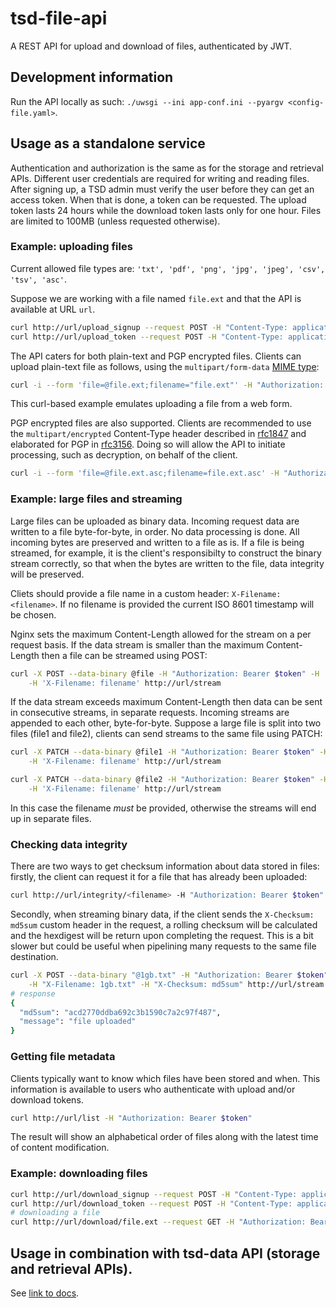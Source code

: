 
# tsd-file-api

A REST API for upload and download of files, authenticated by JWT.

## Development information

Run the API locally as such: `./uwsgi --ini app-conf.ini --pyargv <config-file.yaml>`.

## Usage as a standalone service

Authentication and authorization is the same as for the storage and retrieval APIs. Different user credentials are required for writing and reading files. After signing up, a TSD admin must verify the user before they can get an access  token. When that is done, a token can be requested. The upload token lasts 24 hours while the download token lasts only for one hour. Files are limited to 100MB (unless requested otherwise).

### Example: uploading files

Current allowed file types are: `'txt', 'pdf', 'png', 'jpg', 'jpeg', 'csv', 'tsv', 'asc'`.

Suppose we are working with a file named `file.ext` and that the API is available at URL `url`.

```bash
curl http://url/upload_signup --request POST -H "Content-Type: application/json" --data '{ "email": "your.email@whatever.com", "pass": "your-password"  }'
curl http://url/upload_token --request POST -H "Content-Type: application/json" --data '{ "email": "your.email@whatever.com", "pass": "your-password"  }'
```

The API caters for both plain-text and PGP encrypted files. Clients can upload plain-text file as follows, using the `multipart/form-data` [MIME type](https://tools.ietf.org/html/rfc1341):

```bash
curl -i --form 'file=@file.ext;filename="file.ext"' -H "Authorization: Bearer $token" -H "Content-Type: multipart/form-data" http://url/upload
```

This curl-based example emulates uploading a file from a web form.

PGP encrypted files are also supported. Clients are recommended to use the `multipart/encrypted` Content-Type header described in [rfc1847](https://tools.ietf.org/html/rfc1847) and elaborated for PGP in [rfc3156](https://tools.ietf.org/html/rfc3156). Doing so will allow the API to initiate processing, such as decryption, on behalf of the client.

```bash
curl -i --form 'file=@file.ext.asc;filename=file.ext.asc' -H "Authorization: Bearer $token" -H 'Content-Type: multipart/encrypted; protocol="application/pgp-encrypted"' http://url/upload
```

### Example: large files and streaming

Large files can be uploaded as binary data. Incoming request data are written to a file byte-for-byte, in order. No data processing is done. All incoming bytes are preserved and written to a file as is. If a file is being streamed, for example, it is the client's responsibilty to construct the binary stream correctly, so that when the bytes are written to the file, data integrity will be preserved.

Cliets should provide a file name in a custom header: `X-Filename: <filename>`. If no filename is provided the current ISO 8601 timestamp will be chosen.

Nginx sets the maximum Content-Length allowed for the stream on a per request basis. If the data stream is smaller than the maximum Content-Length then a file can be streamed using POST:

``` bash
curl -X POST --data-binary @file -H "Authorization: Bearer $token" -H 'Content-Type: application/octet-stream' \
    -H 'X-Filename: filename' http://url/stream
```

If the data stream exceeds maximum Content-Length then data can be sent in consecutive streams, in separate requests. Incoming streams are appended to each other, byte-for-byte. Suppose a large file is split into two files (file1 and file2), clients can send streams to the same file using PATCH:

```bash
curl -X PATCH --data-binary @file1 -H "Authorization: Bearer $token" -H 'Content-Type: application/octet-stream' \
    -H 'X-Filename: filename' http://url/stream

curl -X PATCH --data-binary @file2 -H "Authorization: Bearer $token" -H 'Content-Type: application/octet-stream' \
    -H 'X-Filename: filename' http://url/stream
```

In this case the filename _must_ be provided, otherwise the streams will end up in separate files.

### Checking data integrity

There are two ways to get checksum information about data stored in files: firstly, the client can request it for a file that has already been uploaded:

```bash
curl http://url/integrity/<filename> -H "Authorization: Bearer $token"
```

Secondly, when streaming binary data, if the client sends the `X-Checksum: md5sum` custom header in the request, a rolling checksum will be calculated and the hexdigest will be return upon completing the request. This is a bit slower but could be useful when pipelining many requests to the same file destination.

```bash
curl -X POST --data-binary "@1gb.txt" -H "Authorization: Bearer $token"  -H "Content-Type: application/octet-stream" \
    -H "X-Filename: 1gb.txt" -H "X-Checksum: md5sum" http://url/stream
# response
{
  "md5sum": "acd2770ddba692c3b1590c7a2c97f487",
  "message": "file uploaded"
}
```

### Getting file metadata

Clients typically want to know which files have been stored and when. This information is available to users who authenticate with upload and/or download tokens.

```bash
curl http://url/list -H "Authorization: Bearer $token"
```

The result will show an alphabetical order of files along with the latest time of content modification.

### Example: downloading files

```bash
curl http://url/download_signup --request POST -H "Content-Type: application/json" --data '{ "email": "your.email@whatever.com", "pass": "your-password"  }'
curl http://url/download_token --request POST -H "Content-Type: application/json" --data '{ "saml_data": <saml_data> }'
# downloading a file
curl http://url/download/file.ext --request GET -H "Authorization: Bearer <token>"
```

## Usage in combination with tsd-data API (storage and retrieval APIs).

See [link to docs](LINK!).
